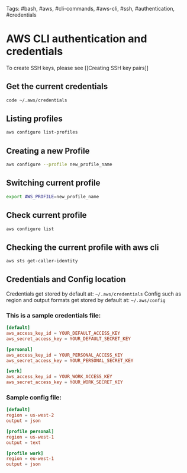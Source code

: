 Tags: #bash, #aws, #cli-commands, #aws-cli, #ssh, #authentication, #credentials

# AWS CLI authentication and credentials

To create SSH keys, please see [[Creating SSH key pairs]]
## Get the current credentials
```bash
code ~/.aws/credentials
```

## Listing profiles
```bash
aws configure list-profiles
```
## Creating a new Profile
```bash
aws configure --profile new_profile_name
```

## Switching current profile
```bash
export AWS_PROFILE=new_profile_name
```

## Check current profile
```bash
aws configure list
```

## Checking the current profile with aws cli

```bash
aws sts get-caller-identity
```


## Credentials and Config location
Credentials get stored  by default at: `~/.aws/credentials`
Config such as region and output formats get stored by default at: `~/.aws/config`
### This is a sample credentials file:
```toml
[default]
aws_access_key_id = YOUR_DEFAULT_ACCESS_KEY
aws_secret_access_key = YOUR_DEFAULT_SECRET_KEY

[personal]
aws_access_key_id = YOUR_PERSONAL_ACCESS_KEY
aws_secret_access_key = YOUR_PERSONAL_SECRET_KEY

[work]
aws_access_key_id = YOUR_WORK_ACCESS_KEY
aws_secret_access_key = YOUR_WORK_SECRET_KEY
```

### Sample config file:
```toml
[default]
region = us-west-2
output = json

[profile personal]
region = us-west-1
output = text

[profile work]
region = eu-west-1
output = json
```

